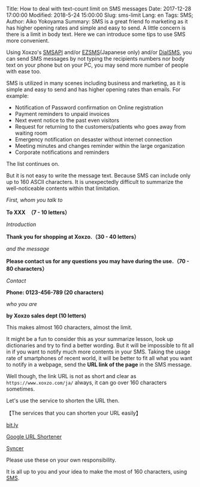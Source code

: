 Title: How to deal with text-count limit on SMS messages
Date: 2017-12-28 17:00:00
Modified: 2018-5-24 15:00:00
Slug: sms-limit
Lang: en
Tags: SMS; 
Author: Aiko Yokoyama
Summary: SMS is a great friend fo marketing as it has higher opening rates and simple and easy to send. A little concern is there is a limit in body text. Here we can introduce some tips to use SMS more convenient.


Using Xoxzo's [SMSAPI](https://www.xoxzo.com/en/about/sms-api/) and/or [EZSMS](www.ezsms.biz)(Japanese only) and/or [DialSMS](https://www.ezsms.biz/ja/faq/dialsms/), you can send SMS messages by not typing the recipients numbers nor body text on your phone but on your PC, you may send more number of people with ease too.

SMS is utilized in many scenes including business and marketing, as it is simple and easy to send and has higher opening rates than emails. For example:

+ Notification of Password confirmation on Online registration
+ Payment reminders to unpaid invoices
+ Next event notice to the past even visitors
+ Request for returning to the customers/patients who goes away from waiting room
+ Emergency notification on desaster without internet connection
+ Meeting minutes and changes reminder within the large organization
+ Corporate notifications and reminders

The list continues on.

But it is not easy to write the message text. Because SMS can include only up to 160 ASCII characters. It is unexpectedly difficult to summarize the well-noticeable contents within that limitation.

_First, whom you talk to_

__To XXX　（7 - 10 letters）__

_Introduction_

__Thank you for shopping at Xoxzo.（30 - 40 letters）__

_and the message_

__Please contact us for any questions you may have during the use.（70 - 80 characters）__

_Contact_

__Phone: 0123-456-789 (20 characters)__

_who you are_

__by Xoxzo sales dept (10 letters)__

This makes almost 160 characters, almost the limit.

It might be a fun to consider this as your summarize lesson, look up dictionaries and try to find a better wording. But it will be impossible to fit all in if you want to notify much more contents in your SMS. Taking the usage rate of smartphones of recent world, it will be better to fit all what you want to notify in a webpage, send the __URL link of the page__ in the SMS message.

Well though, the link URL is not as short and clear as `https://www.xoxzo.com/ja/` always, it can go over 160 characters sometimes.

Let's use the service to shorten the URL then.

【The services that you can shorten your URL easily】

[bit.ly](https://bitly.com/)

[Google URL Shortener](https://goo.gl/) 

[Syncer](https://syncer.jp/url-shortener)

Please use these on your own responsibility.

It is all up to you and your idea to make the most of 160 characters, using [SMS](https://www.xoxzo.com/en/about/sms-api/).





